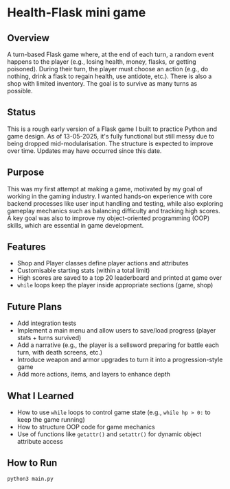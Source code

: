 # Health-Flask mini game

## Overview
A turn-based Flask game where, at the end of each turn, a random event happens to the player (e.g., losing health, money, flasks, or getting poisoned). During their turn, the player must choose an action (e.g., do nothing, drink a flask to regain health, use antidote, etc.). There is also a shop with limited inventory. The goal is to survive as many turns as possible.

## Status
This is a rough early version of a Flask game I built to practice Python and game design. As of 13-05-2025, it's fully functional but still messy due to being dropped mid-modularisation. The structure is expected to improve over time. Updates may have occurred since this date.

## Purpose
This was my first attempt at making a game, motivated by my goal of working in the gaming industry. I wanted hands-on experience with core backend processes like user input handling and testing, while also exploring gameplay mechanics such as balancing difficulty and tracking high scores. A key goal was also to improve my object-oriented programming (OOP) skills, which are essential in game development.

## Features
- Shop and Player classes define player actions and attributes
- Customisable starting stats (within a total limit)
- High scores are saved to a top 20 leaderboard and printed at game over
- `while` loops keep the player inside appropriate sections (game, shop)

## Future Plans
- Add integration tests
- Implement a main menu and allow users to save/load progress (player stats + turns survived)
- Add a narrative (e.g., the player is a sellsword preparing for battle each turn, with death screens, etc.)
- Introduce weapon and armor upgrades to turn it into a progression-style game
- Add more actions, items, and layers to enhance depth

## What I Learned
- How to use `while` loops to control game state (e.g., `while hp > 0:` to keep the game running)
- How to structure OOP code for game mechanics
- Use of functions like `getattr()` and `setattr()` for dynamic object attribute access

## How to Run

```bash
python3 main.py
